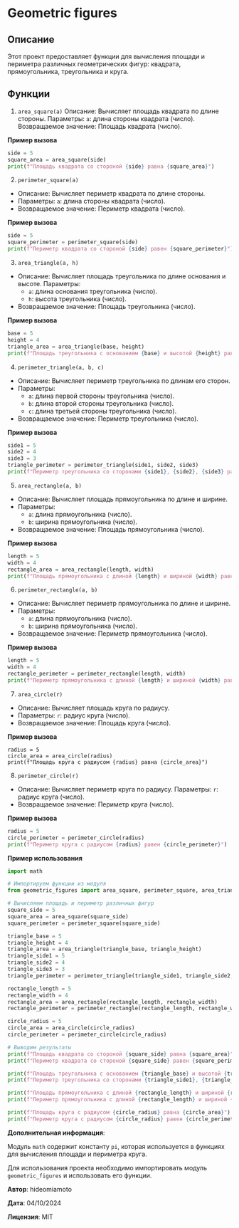 #  Geometric figures
## Описание
Этот проект предоставляет функции для вычисления площади и периметра различных геометрических фигур: квадрата, прямоугольника, треугольника и круга.

## Функции
1. ``area_square(a)``
Описание: Вычисляет площадь квадрата по длине стороны.
Параметры: ``a``: длина стороны квадрата (число).
Возвращаемое значение: Площадь квадрата (число).

**Пример вызова**
```python
side = 5
square_area = area_square(side)
print(f"Площадь квадрата со стороной {side} равна {square_area}")
```

2. ``perimeter_square(a)``
+ Описание: Вычисляет периметр квадрата по длине стороны.
+ Параметры: ``a``: длина стороны квадрата (число).
+ Возвращаемое значение: Периметр квадрата (число).

**Пример вызова**
```python
side = 5
square_perimeter = perimeter_square(side)
print(f"Периметр квадрата со стороной {side} равен {square_perimeter}")
```

3. ``area_triangle(a, h)``
+ Описание: Вычисляет площадь треугольника по длине основания и высоте.
Параметры: 
    + ``a``: длина основания треугольника (число).
    + ``h``: высота треугольника (число).
+ Возвращаемое значение: Площадь треугольника (число).

**Пример вызова**
```python
base = 5
height = 4
triangle_area = area_triangle(base, height)
print(f"Площадь треугольника с основанием {base} и высотой {height} равна {triangle_area}")
```
4. ``perimeter_triangle(a, b, c)``

+ Описание: Вычисляет периметр треугольника по длинам его сторон.
+ Параметры:
    + ``a``: длина первой стороны треугольника (число).
    + ``b``: длина второй стороны треугольника (число).
    + ``c``: длина третьей стороны треугольника (число).
+ Возвращаемое значение: Периметр треугольника (число).

**Пример вызова**
```python
side1 = 5
side2 = 4
side3 = 3
triangle_perimeter = perimeter_triangle(side1, side2, side3)
print(f"Периметр треугольника со сторонами {side1}, {side2}, {side3} равен {triangle_perimeter}")
```
5. ``area_rectangle(a, b)``

+ Описание: Вычисляет площадь прямоугольника по длине и ширине.
+ Параметры:
    + ``a``: длина прямоугольника (число).
    + ``b``: ширина прямоугольника (число).
+ Возвращаемое значение: Площадь прямоугольника (число).

**Пример вызова**
```python
length = 5
width = 4
rectangle_area = area_rectangle(length, width)
print(f"Площадь прямоугольника с длиной {length} и шириной {width} равна {rectangle_area}")
```

6. ``perimeter_rectangle(a, b)``

+ Описание: Вычисляет периметр прямоугольника по длине и ширине.
+ Параметры:
    + ``a``: длина прямоугольника (число).
    + ``b``: ширина прямоугольника (число).
+ Возвращаемое значение: Периметр прямоугольника (число).

**Пример вызова**
```python
length = 5
width = 4
rectangle_perimeter = perimeter_rectangle(length, width)
print(f"Периметр прямоугольника с длиной {length} и шириной {width} равен {rectangle_perimeter}")
```

7. ``area_circle(r)``

+ Описание: Вычисляет площадь круга по радиусу.
+ Параметры: ``r``: радиус круга (число).
+ Возвращаемое значение: Площадь круга (число).

**Пример вызова**
```
radius = 5
circle_area = area_circle(radius)
print(f"Площадь круга с радиусом {radius} равна {circle_area}")
```

8. ``perimeter_circle(r)``
+ Описание: Вычисляет периметр круга по радиусу.
Параметры: ``r``: радиус круга (число).
+ Возвращаемое значение: Периметр круга (число).

**Пример вызова**
```python
radius = 5
circle_perimeter = perimeter_circle(radius)
print(f"Периметр круга с радиусом {radius} равен {circle_perimeter}")
```
**Пример использования**
```python
import math

# Импортируем функции из модуля
from geometric_figures import area_square, perimeter_square, area_triangle, perimeter_triangle, area_rectangle, perimeter_rectangle, area_circle, perimeter_circle

# Вычисляем площадь и периметр различных фигур
square_side = 5
square_area = area_square(square_side)
square_perimeter = perimeter_square(square_side)

triangle_base = 5
triangle_height = 4
triangle_area = area_triangle(triangle_base, triangle_height)
triangle_side1 = 5
triangle_side2 = 4
triangle_side3 = 3
triangle_perimeter = perimeter_triangle(triangle_side1, triangle_side2, triangle_side3)

rectangle_length = 5
rectangle_width = 4
rectangle_area = area_rectangle(rectangle_length, rectangle_width)
rectangle_perimeter = perimeter_rectangle(rectangle_length, rectangle_width)

circle_radius = 5
circle_area = area_circle(circle_radius)
circle_perimeter = perimeter_circle(circle_radius)

# Выводим результаты
print(f"Площадь квадрата со стороной {square_side} равна {square_area}")
print(f"Периметр квадрата со стороной {square_side} равен {square_perimeter}")

print(f"Площадь треугольника с основанием {triangle_base} и высотой {triangle_height} равна {triangle_area}")
print(f"Периметр треугольника со сторонами {triangle_side1}, {triangle_side2}, {triangle_side3} равен {triangle_perimeter}")

print(f"Площадь прямоугольника с длиной {rectangle_length} и шириной {rectangle_width} равна {rectangle_area}")
print(f"Периметр прямоугольника с длиной {rectangle_length} и шириной {rectangle_width} равен {rectangle_perimeter}")

print(f"Площадь круга с радиусом {circle_radius} равна {circle_area}")
print(f"Периметр круга с радиусом {circle_radius} равен {circle_perimeter}")
```

**Дополнительная информация**:

Модуль ``math`` содержит константу ``pi``, которая используется в функциях для вычисления площади и периметра круга.

Для использования проекта необходимо импортировать модуль ``geometric_figures`` и использовать его функции.

**Автор**: hideomiamoto

**Дата**: 04/10/2024

**Лицензия**: MIT
```